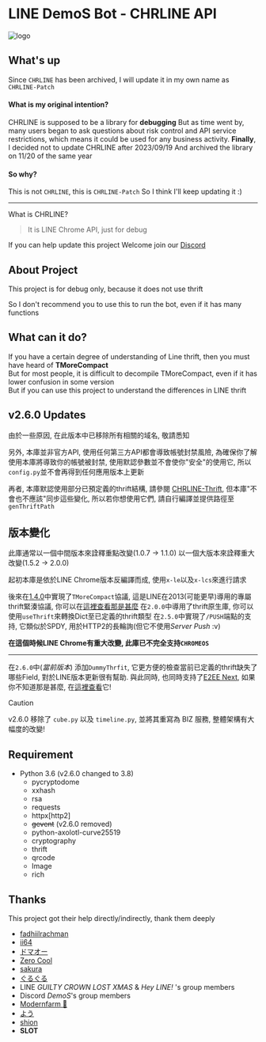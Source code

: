 # LINE DemoS Bot - CHRLINE API

![logo](/examples/assets/logo.png)

## What's up
Since `CHRLINE` has been archived, I will update it in my own name as `CHRLINE-Patch`

#### What is my original intention?
CHRLINE is supposed to be a library for **debugging**
But as time went by, many users began to ask questions about risk control and API service restrictions, which means it could be used for any business activity.
**Finally**, I decided not to update CHRLINE after 2023/09/19
And archived the library on 11/20 of the same year

#### So why?
This is not `CHRLINE`, this is `CHRLINE-Patch`
So I think I'll keep updating it :)

---
What is CHRLINE?
> It is LINE Chrome API, just for debug

If you can help update this project
Welcome join our [Discord](https://discord.gg/vQrMbjA)

## About Project
This project is for debug only, because it does not use thrift

So I don't recommend you to use this to run the bot, even if it has many functions

## What can it do?
If you have a certain degree of understanding of Line thrift, then you must have heard of **TMoreCompact** \
But for most people, it is difficult to decompile TMoreCompact, even if it has lower confusion in some version \
But if you can use this project to understand the differences in LINE thrift

## v2.6.0 Updates

由於一些原因, 在此版本中已移除所有相關的域名, 敬請悉知

另外, 本庫並非官方API, 使用任何第三方API都會導致帳號封禁風險, 為確保你了解使用本庫將導致你的帳號被封禁, 使用默認參數並不會使你"安全"的使用它, 所以`config.py`並不會再得到任何應用版本上更新

再者, 本庫默認使用部分已預定義的thrift結構, 請參閱 [CHRLINE-Thrift](https://github.com/DeachSword/CHRLINE-Thrift), 但本庫"不會也不應該"同步這些變化, 所以若你想使用它們, 請自行編譯並提供路徑至`genThriftPath`

## 版本變化

此庫通常以一個中間版本來詮釋重點改變(1.0.7 -> 1.1.0)
以一個大版本來詮釋重大改變(1.5.2 -> 2.0.0)

起初本庫是依於LINE Chrome版本反編譯而成, 使用`x-le`以及`x-lcs`來進行請求

後來在[1.4.0](https://github.com/DeachSword/CHRLINE/commit/d7d8430e74417a06c9ad159a5675b7787ec75c54)中實現了`TMoreCompact`協議, 這是LINE在2013(可能更早)導用的專屬thrift緊湊協議, 你可以在[這裡查看那是甚麼](/docs/TMoreCompact.md)
在`2.0.0`中導用了thrift原生庫, 你可以使用`useThrift`來轉換Dict至已定義的thrift類型
在`2.5.0`中實現了`/PUSH`端點的支持, 它類似於SPDY, 用於HTTP2的長輪詢(但它不使用*Server Push* :v)

**在這個時候LINE Chrome有重大改變, 此庫已不完全支持`CHROMEOS`**

---

在`2.6.0`中(*當前版本*) 添加`DummyThrfit`, 它更方便的檢查當前已定義的thrift缺失了哪些Field, 對於LINE版本更新很有幫助. 與此同時, 也同時支持了[E2EE Next](https://github.com/WEDeach/CHRLINE-Patch/commit/b3da065209ee4e7a4f8e00e82c96a8b8245d2465#diff-efc570a8ac227398796cf43d8035cb624fa9d94bc8bfedd01922cddb2f838fa3R2), 如果你不知道那是甚麼, 在[這裡查看](/docs/E2EE_Next.md)它!
> [!CAUTION]
> v2.6.0 移除了 `cube.py` 以及 `timeline.py`, 並將其重寫為 BIZ 服務, 整體架構有大幅度的改變!

## Requirement

- Python 3.6 (v2.6.0 changed to 3.8)
  - pycryptodome
  - xxhash
  - rsa
  - requests
  - httpx[http2]
  - ~~gevent~~  (v2.6.0 removed)
  - python-axolotl-curve25519
  - cryptography
  - thrift
  - qrcode
  - Image
  - rich

## Thanks

This project got their help directly/indirectly, thank them deeply

- [fadhiilrachman](https://github.com/fadhiilrachman)
- [ii64](https://github.com/ii64)
- [ドマオー](https://github.com/Dosugamea)
- [Zero Cool](https://github.com/crash-override404)
- [sakura](https://github.com/sakura-rip)
- [ぐるぐる](https://github.com/f0reachARR)
- LINE *GUILTY CROWN LOST XMAS* & *Hey LINE!* 's group members
- Discord *DemoS*'s group members
- [Modernfarm 🧧](https://github.com/fakefate14)
- [よう](https://github.com/terran-yj4)
- [shion](https://github.com/q0jt)
- **SLOT**
